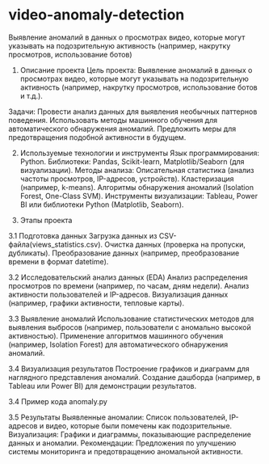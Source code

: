 # video-anomaly-detection
Выявление аномалий в данных о просмотрах видео, которые могут указывать на подозрительную активность (например, накрутку просмотров, использование ботов)
1. Описание проекта
Цель проекта: Выявление аномалий в данных о просмотрах видео, которые могут указывать на подозрительную активность (например, накрутку просмотров, использование ботов и т.д.).

Задачи:
Провести анализ данных для выявления необычных паттернов поведения.
Использовать методы машинного обучения для автоматического обнаружения аномалий.
Предложить меры для предотвращения подобной активности в будущем.

2. Используемые технологии и инструменты
Язык программирования: Python.
Библиотеки: Pandas, Scikit-learn, Matplotlib/Seaborn (для визуализации).
Методы анализа:
Описательная статистика (анализ частоты просмотров, IP-адресов, устройств).
Кластеризация (например, k-means).
Алгоритмы обнаружения аномалий (Isolation Forest, One-Class SVM).
Инструменты визуализации: Tableau, Power BI или библиотеки Python (Matplotlib, Seaborn).

3. Этапы проекта
   
3.1 Подготовка данных
Загрузка данных из CSV-файла(views_statistics.csv).
Очистка данных (проверка на пропуски, дубликаты).
Преобразование данных (например, преобразование времени в формат datetime).

3.2 Исследовательский анализ данных (EDA)
Анализ распределения просмотров по времени (например, по часам, дням недели).
Анализ активности пользователей и IP-адресов.
Визуализация данных (например, графики активности, тепловые карты).

3.3 Выявление аномалий
Использование статистических методов для выявления выбросов (например, пользователи с аномально высокой активностью).
Применение алгоритмов машинного обучения (например, Isolation Forest) для автоматического обнаружения аномалий.

3.4 Визуализация результатов
Построение графиков и диаграмм для наглядного представления аномалий.
Создание дашборда (например, в Tableau или Power BI) для демонстрации результатов.


3.4 Пример кода
anomaly.py

3.5 Результаты
Выявленные аномалии: Список пользователей, IP-адресов и видео, которые были помечены как подозрительные.
Визуализация: Графики и диаграммы, показывающие распределение данных и аномалии.
Рекомендации: Предложения по улучшению системы мониторинга и предотвращению аномальной активности.
